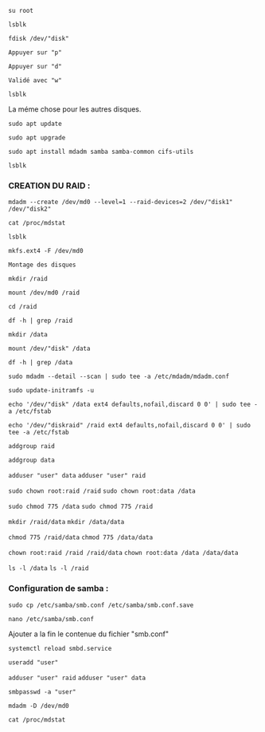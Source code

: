 `su root`

`lsblk`

`fdisk /dev/"disk"`

`Appuyer sur "p"`

`Appuyer sur "d"`

`Validé avec "w"`

`lsblk`

La méme chose pour les autres disques.

`sudo apt update`

`sudo apt upgrade`

`sudo apt install mdadm samba samba-common cifs-utils`

`lsblk`

### CREATION DU RAID :

`mdadm --create /dev/md0 --level=1 --raid-devices=2 /dev/"disk1" /dev/"disk2"`

`cat /proc/mdstat`

`lsblk`

`mkfs.ext4 -F /dev/md0`

`Montage des disques`

`mkdir /raid`

`mount /dev/md0 /raid`

`cd /raid`

`df -h | grep /raid`

`mkdir /data`

`mount /dev/"disk" /data`

`df -h | grep /data`

`sudo mdadm --detail --scan | sudo tee -a /etc/mdadm/mdadm.conf`

`sudo update-initramfs -u`

`echo '/dev/"disk" /data ext4 defaults,nofail,discard 0 0' | sudo tee -a /etc/fstab`

`echo '/dev/"diskraid" /raid ext4 defaults,nofail,discard 0 0' | sudo tee -a /etc/fstab`

`addgroup raid`

`addgroup data`

`adduser "user" data`
`adduser "user" raid`

`sudo chown root:raid /raid`
`sudo chown root:data /data`

`sudo chmod 775 /data`
`sudo chmod 775 /raid`

`mkdir /raid/data`
`mkdir /data/data`

`chmod 775 /raid/data`
`chmod 775 /data/data`

`chown root:raid /raid /raid/data`
`chown root:data /data /data/data`

`ls -l /data`
`ls -l /raid`

### Configuration de samba : 

`sudo cp /etc/samba/smb.conf /etc/samba/smb.conf.save`

`nano /etc/samba/smb.conf`

Ajouter a la fin le contenue du fichier "smb.conf"

`systemctl reload smbd.service`

`useradd "user"`

`adduser "user" raid`
`adduser "user" data`

`smbpasswd -a "user"`

`mdadm -D /dev/md0`

`cat /proc/mdstat`
